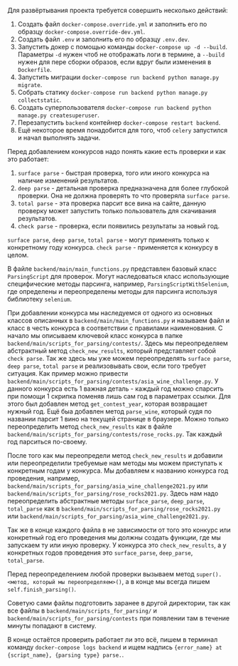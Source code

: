 Для развёртывания проекта требуется совершить несколько действий:
1. Создать файл `docker-compose.override.yml` и заполнить его по образцу `docker-compose.override-dev.yml`.
2. Создать файл `.env` и заполнить его по образцу `.env.dev`.
3. Запустить докер с помощью команды `docker-compose up -d --build`. Параметры `-d` нужен чтоб не отображать логи в термине, а `--build` нужен для пере сборки образов, если вдруг были изменения в `Dockerfile`.
4. Запустить миграции `docker-compose run backend python manage.py migrate`.
5. Собрать статику `docker-compose run backend python manage.py collectstatic`.
6. Создать суперпользователя `docker-compose run backend python manage.py createsuperuser`.
7. Перезапустить `backend` контейнер `docker-compose restart backend`.
8. Ещё некоторое время понадобится для того, чтоб `celery` запустился и начал выполнять задачи.

Перед добавлением конкурсов надо понять какие есть проверки и как это работает:
1. `surface parse` - быстрая проверка, того или иного конкурса на наличие изменений результатов.
2. `deep parse` - детальная проверка предназначена для более глубокой проверки. Она не должна проверять то что проверяла `surface parse`.
3. `total parse` - эта проверка парсит все вина на сайте, данную проверку может запустить только пользователь для скачивания результатов.
4. `check parse` - проверка, если появились результаты за новый год.

`surface parse`, `deep parse`, `total parse` - могут применять только к конкретному году конкурса.
`check parse` - применяется к конкурсу в целом.

В файле `backend/main/main_functions.py` представлен базовый класс `ParsingScript` для проверок.
Могут наследоваться класс использующие специфические методы парсинга, например, `ParsingScriptWithSelenium`, где определены и переопределены методы для парсинга используя библиотеку `selenium`.

При добавлении конкурса мы наследуемся от одного из основных классов описанных в `backend/main/main_functions.py` и называем файл и класс в честь конкурса в соответствии с правилами наименования. С начало мы описываем ключевой класс конкурса в папке `backend/main/scripts_for_parsing/contests/`. Здесь мы переопределяем абстрактный метод `check_new_results`, который представляет собой `check parse`.
Так же здесь мы уже можем переопределять `surface parse`, `deep parse`, `total parse` и реализовывать свои, если того требует ситуация. Как пример можно привести `backend/main/scripts_for_parsing/contests/asia_wine_challenge.py`. У данного конкурса есть 1 важная деталь - каждый год можно спарсить при помощи 1 скрипка поменяв лишь сам год в параметрах ссылки. Для этого был добавлен метод `get_contest_year`, которая возвращает нужный год. Ещё быа добавлен метод `parse_wine`, который судя по названии парсит 1 вино на текущей странице в браузере.
Можно только переопределить метод `check_new_results` как в файле `backend/main/scripts_for_parsing/contests/rose_rocks.py`. Так каждый год парситься по-своему.

После того как мы переопредели метод `check_new_results` и добавили или переопределили требуемые нам методы мы можем приступать к конкретным годам у конкурса. Мы добавляем к названию конкурса год проведения, например, `backend/main/scripts_for_parsing/asia_wine_challenge2021.py` или `backend/main/scripts_for_parsing/rose_rocks2021.py`.
Здесь нам надо переопределить абстрактные методы `surface_parse`, `deep_parse`, `total_parse` как в `backend/main/scripts_for_parsing/rose_rocks2021.py` или `backend/main/scripts_for_parsing/asia_wine_challenge2021.py`.

Так же в конце каждого файла в не зависимости от того это конкурс или конкретный год его проведения мы должны создать функции, где мы запускаем ту или иную проверку. У конкурса это `check_new_results`, а у конкретных годов проведения это `surface_parse`, `deep_parse`, `total_parse`.

Перед переопределением любой проверки вызываем метод `super().<метод, который мы переопределяем>()`, а в конце мы всегда пишем `self.finish_parsing()`.

Советую сами файлы подготовить заранее в другой директории, так как все файлы в `backend/main/scripts_for_parsing/` и `backend/main/scripts_for_parsing/contests` при появлении там в течение минуты попадают в систему.

В конце остаётся проверить работает ли это всё, пишем в терминал команду `docker-compose logs backend` и ищем надпись `{error_name} at {script_name}, {parsing type} parse.`.
